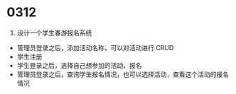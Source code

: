 # 0312

1. 设计一个学生春游报名系统

- 管理员登录之后，添加活动名称，可以对活动进行 CRUD
- 学生注册
- 学生登录之后，选择自己想参加的活动，报名
- 管理员登录之后，查询学生报名情况，也可以选择活动，查看这个活动的报名情况
